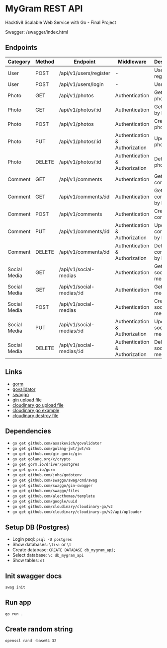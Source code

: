 # MyGram REST API

Hacktiv8 Scalable Web Service with Go - Final Project

Swagger: /swagger/index.html

## Endpoints

| Category     | Method | Endpoint                  | Middleware                     | Description               |
|--------------|--------|---------------------------|--------------------------------|---------------------------|
| User         | POST   | /api/v1/users/register    | -                              | User registration         |
| User         | POST   | /api/v1/users/login       | -                              | User login                |
| Photo        | GET    | /api/v1/photos            | Authentication                 | Get all photos            |
| Photo        | GET    | /api/v1/photos/:id        | Authentication                 | Get photo by ID           |
| Photo        | POST   | /api/v1/photos            | Authentication                 | Create new photo          |
| Photo        | PUT    | /api/v1/photos/:id        | Authentication & Authorization | Update photo by ID        |
| Photo        | DELETE | /api/v1/photos/:id        | Authentication & Authorization | Delete photo by ID        |
| Comment      | GET    | /api/v1/comments          | Authentication                 | Get all comments          |
| Comment      | GET    | /api/v1/comments/:id      | Authentication                 | Get comment by ID         |
| Comment      | POST   | /api/v1/comments          | Authentication                 | Create new comment        |
| Comment      | PUT    | /api/v1/comments/:id      | Authentication & Authorization | Update comment by ID      |
| Comment      | DELETE | /api/v1/comments/:id      | Authentication & Authorization | Delete comment by ID      |
| Social Media | GET    | /api/v1/social-medias     | Authentication                 | Get all social medias     |
| Social Media | GET    | /api/v1/social-medias/:id | Authentication                 | Get social media by ID    |
| Social Media | POST   | /api/v1/social-medias     | Authentication                 | Create new social media   |
| Social Media | PUT    | /api/v1/social-medias/:id | Authentication & Authorization | Update social media by ID |
| Social Media | DELETE | /api/v1/social-medias/:id | Authentication & Authorization | Delete social media by ID |

## Links

- [gorm](https://gorm.io/)
- [govalidator](https://github.com/asaskevich/govalidator)
- [swaggo](https://github.com/swaggo/swag)
- [gin upload file](https://gin-gonic.com/docs/examples/upload-file/single-file/)
- [cloudinary go upload file](https://cloudinary.com/documentation/go_image_and_video_upload)
- [cloudinary go example](https://cloudinary.com/documentation/go_integration#complete_sdk_example)
- [cloudinary destroy file](https://cloudinary.com/documentation/image_upload_api_reference#destroy_method)

## Dependencies

- `go get github.com/asaskevich/govalidator`
- `go get github.com/golang-jwt/jwt/v5`
- `go get github.com/gin-gonic/gin`
- `go get golang.org/x/crypto`
- `go get gorm.io/driver/postgres`
- `go get gorm.io/gorm`
- `go get github.com/joho/godotenv`
- `go get github.com/swaggo/swag/cmd/swag`
- `go get github.com/swaggo/gin-swagger`
- `go get github.com/swaggo/files`
- `go get github.com/alecthomas/template`
- `go get github.com/google/uuid`
- `go get github.com/cloudinary/cloudinary-go/v2`
- `go get github.com/cloudinary/cloudinary-go/v2/api/uploader`

## Setup DB (Postgres)

- Login psql: `psql -U postgres`
- Show databases: `\list` or `\l`
- Create database: `CREATE DATABASE db_mygram_api;`
- Select database: `\c db_mygram_api`
- Show tables: `dt`

## Init swagger docs

`swag init`

## Run app

`go run .`

## Create random string

`openssl rand -base64 32`
